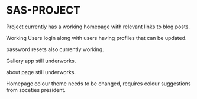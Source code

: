 # SAS-PROJECT

Project currently has a working homepage with relevant links to blog posts.

Working Users login along with users having profiles that can be updated.

password resets also currently working.

Gallery app still underworks.

about page still underworks.

Homepage colour theme needs to be changed, requires colour suggestions from soceties president.

